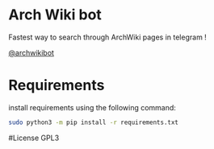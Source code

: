 # Arch Wiki bot
Fastest way to search through ArchWiki pages in telegram !

[@archwikibot]("http://t.me/archwikibot")

# Requirements
install requirements using the following command:


```bash
sudo python3 -m pip install -r requirements.txt
```

#License
GPL3
